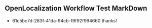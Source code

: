 ## OpenLocalization Workflow Test MarkDown
* 61c5bc7d-283f-41da-94cb-f9f92f994660 thanks!

<!--HONumber=Aug16_HO4-->


